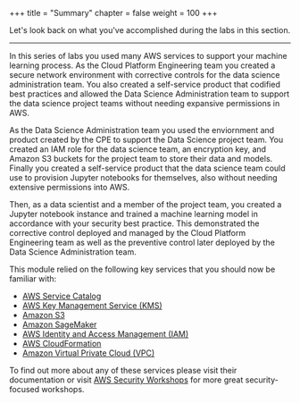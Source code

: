 +++
title = "Summary"
chapter = false
weight = 100
+++

Let's look back on what you've accomplished during the labs in this section.

---

In this series of labs you used many AWS services to support your machine learning process.  As the Cloud Platform Engineering team you created a secure network environment with corrective controls for the data science administration team.  You also created a self-service product that codified best practices and allowed the Data Science Administration team to support the data science project teams without needing expansive permissions in AWS.

As the Data Science Administration team you used the enviornment and product created by the CPE to support the Data Science project team.  You created an IAM role for the data science team, an encryption key, and Amazon S3 buckets for the project team to store their data and models.  Finally you created a self-service product that the data science team could use to provision Jupyter notebooks for themselves, also without needing extensive permissions into AWS.

Then, as a data scientist and a member of the project team, you created a Jupyter notebook instance and trained a machine learning model in accordance with your security best practice.  This demonstrated the corrective control deployed and managed by the Cloud Platform Engineering team as well as the preventive control later deployed by the Data Science Administration team.  

This module relied on the following key services that you should now be familiar with:

 - [AWS Service Catalog](https://aws.amazon.com/servicecatalog/)
 - [AWS Key Management Service (KMS)](https://aws.amazon.com/kms/)
 - [Amazon S3](https://aws.amazon.com/s3/)
 - [Amazon SageMaker](https://aws.amazon.com/sagemaker/)
 - [AWS Identity and Access Management (IAM)](https://aws.amazon.com/iam/)
 - [AWS CloudFormation](https://aws.amazon.com/cloudformation/)
 - [Amazon Virtual Private Cloud (VPC)](https://aws.amazon.com/vpc/)

To find out more about any of these services please visit their documentation or visit [AWS Security Workshops](https://awssecworkshops.com/) for more great security-focused workshops.
